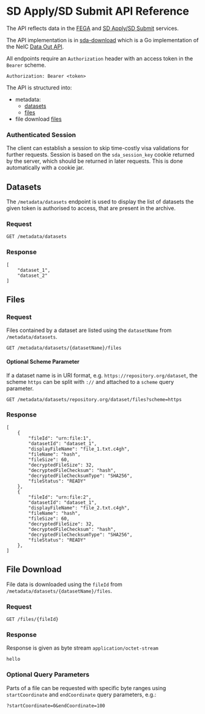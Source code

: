# SD Apply/SD Submit API Reference

The API reflects data in the [FEGA](https://research.csc.fi/-/fega) and [SD Apply/SD Submit](https://research.csc.fi/sensitive-data-services-for-research) services.

The API implementation is in [sda-download](https://github.com/neicnordic/sda-download) which is a Go implementation of the NeIC [Data Out API](https://neic-sda.readthedocs.io/en/latest/dataout.html#rest-api-endpoints).

All endpoints require an `Authorization` header with an access token in the `Bearer` scheme.

```
Authorization: Bearer <token>
```

The API is structured into:
- metadata:
    - [datasets](#datasets)
    - [files](#files)
- file download [files](#file-download)

### Authenticated Session
The client can establish a session to skip time-costly visa validations for further requests. Session is based on the `sda_session_key` cookie returned by the server, which should be returned in later requests. This is done automatically with a cookie jar.

## Datasets

The `/metadata/datasets` endpoint is used to display the list of datasets the given token is authorised to access, that are present in the archive.

### Request
```
GET /metadata/datasets
```
### Response
```
[
    "dataset_1",
    "dataset_2"
]
```
## Files

### Request

Files contained by a dataset are listed using the `datasetName` from `/metadata/datasets`.
```
GET /metadata/datasets/{datasetName}/files
```

#### Optional Scheme Parameter
If a dataset name is in URI format, e.g. `https://repository.org/dataset`, the scheme `https` can be split with `://` and attached to a `scheme` query parameter.
```
GET /metadata/datasets/repository.org/dataset/files?scheme=https
```

### Response
```
[
    {
        "fileId": "urn:file:1",
        "datasetId": "dataset_1",
        "displayFileName": "file_1.txt.c4gh",
        "fileName": "hash",
        "fileSize": 60,
        "decryptedFileSize": 32,
        "decryptedFileChecksum": "hash",
        "decryptedFileChecksumType": "SHA256",
        "fileStatus": "READY"
    },
    {
        "fileId": "urn:file:2",
        "datasetId": "dataset_1",
        "displayFileName": "file_2.txt.c4gh",
        "fileName": "hash",
        "fileSize": 60,
        "decryptedFileSize": 32,
        "decryptedFileChecksum": "hash",
        "decryptedFileChecksumType": "SHA256",
        "fileStatus": "READY"
    },
]
```
## File Download

File data is downloaded using the `fileId` from `/metadata/datasets/{datasetName}/files`.

### Request
```
GET /files/{fileId}
```

### Response

Response is given as byte stream `application/octet-stream`
```
hello
```

### Optional Query Parameters

Parts of a file can be requested with specific byte ranges using `startCoordinate` and `endCoordinate` query parameters, e.g.:
```
?startCoordinate=0&endCoordinate=100
```
